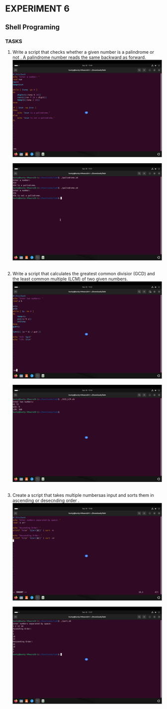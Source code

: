 # EXPERIMENT 6
## Shell Programing
### TASKS 

1. Write a script that checks whether a given number is a palindrome or not . A palindrome number reads the same backward as forward.
 ![out](outputs/28.png)<br><br>
 ![out](outputs/29.png)<br><br>

2. Write a script that calculates the greatest common divisior (GCD) and the least common multiple (LCM) of two given numbers.
![out](outputs/30.png)<br><br>
![out](outputs/31.png)<br><br>

3. Create a script that takes multiple numbersas input and sorts them in ascending or desecnding order .
![out](outputs/32.png)<br><br>
![out](outputs/33.png)<br><br>